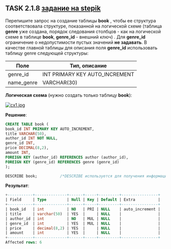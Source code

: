 ## TASK 2.1.8 [задание на stepik](https://stepik.org/lesson/308885/step/8?unit=291011)
Перепишите запрос на создание таблицы **book** , чтобы ее структура соответствовала структуре, показанной на логической схеме
(таблица **genre** уже создана, порядок следования столбцов - как на логической схеме в таблице **book**, **genre_id**  - внешний ключ) .
Для **genre_id** ограничение о недопустимости пустых значений **не задавать**. В качестве главной таблицы для описания поля 
**genre_id** использовать таблицу genre следующей структуры:

|Поле       |	Тип, описание                |
|-----------|------------------------------|
|genre_id	  |INT PRIMARY KEY AUTO_INCREMENT|
|name_genre |	VARCHAR(30)                  |

**Логическая схема** (нужно создать только таблицу **book**):

[![cx1.jpg](https://i.postimg.cc/HLHDGqvs/cx1.jpg)](https://postimg.cc/SnZtCvpw)

**Решение**:

```SQL
CREATE TABLE book (
book_id INT PRIMARY KEY AUTO_INCREMENT,
title VARCHAR(50),
author_id INT NOT NULL,
genre_id INT,
price DECIMAL(8,2),
amount INT,
FOREIGN KEY (author_id) REFERENCES author (author_id),
FOREIGN KEY (genre_id) REFERENCES genre (genre_id)
);

DESCRIBE book;          /*DESCRIBE используется для получения информации о структуре таблицы*/
```

**Результат**:

```SQL
+-----------+--------------+------+-----+---------+----------------+
| Field     | Type         | Null | Key | Default | Extra          |
+-----------+--------------+------+-----+---------+----------------+
| book_id   | int          | NO   | PRI | NULL    | auto_increment |
| title     | varchar(50)  | YES  |     | NULL    |                |
| author_id | int          | NO   | MUL | NULL    |                |
| genre_id  | int          | YES  | MUL | NULL    |                |
| price     | decimal(8,2) | YES  |     | NULL    |                |
| amount    | int          | YES  |     | NULL    |                |
+-----------+--------------+------+-----+---------+----------------+
Affected rows: 6
```
